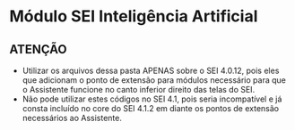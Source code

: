# Módulo SEI Inteligência Artificial

## ATENÇÃO
- Utilizar os arquivos dessa pasta APENAS sobre o SEI 4.0.12, pois eles que adicionam o ponto de extensão para módulos necessário para que o Assistente funcione no canto inferior direito das telas do SEI.
- Não pode utilizar estes códigos no SEI 4.1, pois seria incompatível e já consta incluído no core do SEI 4.1.2 em diante os pontos de extensão necessários ao Assistente.